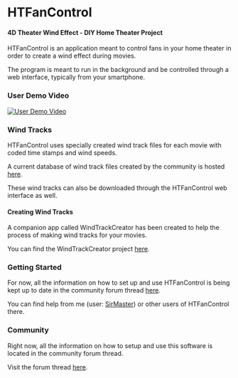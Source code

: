 # HTFanControl
#### 4D Theater Wind Effect - DIY Home Theater Project

HTFanControl is an application meant to control fans in your home theater in order to create a wind effect during movies.

The program is meant to run in the background and be controlled through a web interface, typically from your smartphone.

### User Demo Video

[![User Demo Video](https://img.youtube.com/vi/iROCqS2yFdc/0.jpg)](https://www.youtube.com/watch?v=iROCqS2yFdc)

### Wind Tracks

HTFanControl uses specially created wind track files for each movie with coded time stamps and wind speeds.

A current database of wind track files created by the community is hosted [here](https://drive.google.com/drive/u/0/folders/13xoJMKeXX69woyt1Qzd_Qz_L6MUwTd1K).

These wind tracks can also be downloaded through the HTFanControl web interface as well.

#### Creating Wind Tracks

A companion app called WindTrackCreator has been created to help the process of making wind tracks for your movies.

You can find the WindTrackCreator project [here](https://github.com/nicko88/WindTrackCreator).

### Getting Started

For now, all the information on how to set up and use HTFanControl is being kept up to date in the community forum thread [here](https://www.avsforum.com/forum/28-tweaks-do-yourself/3152346-4d-theater-wind-effect-diy-home-theater-project.html).

You can find help from me (user: [SirMaster](https://www.avsforum.com/forum/members/8147918-sirmaster.html)) or other users of HTFanControl there.

### Community

Right now, all the information on how to setup and use this software is located in the community forum thread.

Visit the forum thread [here](https://www.avsforum.com/forum/28-tweaks-do-yourself/3152346-4d-theater-wind-effect-diy-home-theater-project.html).